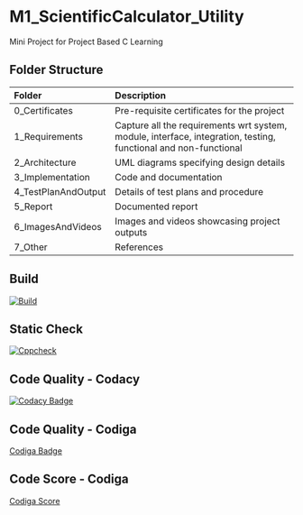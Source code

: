 # M1_ScientificCalculator_Utility
Mini Project for Project Based C Learning 

## Folder Structure
| Folder              | Description                                                                                                     |
| :------------------ | :-------------------------------------------------------------------------------------------------------------- |
| 0_Certificates      | Pre-requisite certificates for the project                                                                      |
| 1_Requirements      | Capture all the requirements wrt system, module, interface, integration, testing, functional and non-functional |
| 2_Architecture      | UML diagrams specifying design details                                                                         |
| 3_Implementation    | Code and documentation                                                                                          |
| 4_TestPlanAndOutput | Details of test plans and procedure                                                                             |
| 5_Report            | Documented report                                                                                               |
| 6_ImagesAndVideos   | Images and videos showcasing project outputs                                                                    |
| 7_Other             | References                                                                                                      |

## Build
[![Build](https://github.com/shashwat2811/M1_ScientificCalc_Utility/actions/workflows/Build.yml/badge.svg)](https://github.com/shashwat2811/M1_ScientificCalc_Utility/actions/workflows/Build.yml)
 
## Static Check
[![Cppcheck](https://github.com/shashwat2811/M1_ScientificCalc_Utility/actions/workflows/Static-Check.yml/badge.svg)](https://github.com/shashwat2811/M1_ScientificCalc_Utility/actions/workflows/Static-Check.yml)

## Code Quality - Codacy
[![Codacy Badge](https://app.codacy.com/project/badge/Grade/8684593410604ff78f3617064c28965b)](https://www.codacy.com/gh/shashwat2811/M1_ScientificCalc_Utility/dashboard?utm_source=github.com&amp;utm_medium=referral&amp;utm_content=shashwat2811/M1_ScientificCalc_Utility&amp;utm_campaign=Badge_Grade)

## Code Quality - Codiga
[Codiga Badge](https://api.codiga.io/project/31187/status/svg)

## Code Score - Codiga
[Codiga Score](https://api.codiga.io/project/31187/score/svg)
